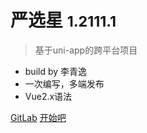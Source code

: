 # 严选星 <small>1.2111.1</small>

> 基于uni-app的跨平台项目

- build by 李青逸
- 一次编写，多端发布
- Vue2.x语法

[GitLab](http://gitlab.private.bangtk.com:8299/wuse-v2/yxx-uni)
[开始吧](/content/home.md)
